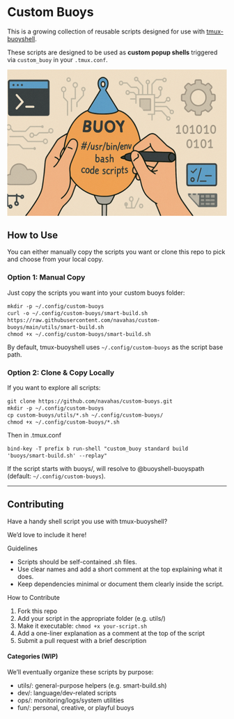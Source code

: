 # Custom Buoys

This is a growing collection of reusable scripts designed for use with [tmux-buoyshell](https://github.com/navahas/tmux-buoyshell).

These scripts are designed to be used as **custom popup shells** triggered via `custom_buoy` in your `.tmux.conf`.

![Preview](https://raw.githubusercontent.com/navahas/custom-buoys/refs/heads/assets/images/custom-buoy.png)

## How to Use

You can either manually copy the scripts you want or clone this repo to pick and choose from your local copy.

### Option 1: Manual Copy

Just copy the scripts you want into your custom buoys folder:

```
mkdir -p ~/.config/custom-buoys
curl -o ~/.config/custom-buoys/smart-build.sh https://raw.githubusercontent.com/navahas/custom-buoys/main/utils/smart-build.sh
chmod +x ~/.config/custom-buoys/smart-build.sh
```

By default, tmux-buoyshell uses `~/.config/custom-buoys` as the script base path.

### Option 2: Clone & Copy Locally

If you want to explore all scripts:

```
git clone https://github.com/navahas/custom-buoys.git
mkdir -p ~/.config/custom-buoys
cp custom-buoys/utils/*.sh ~/.config/custom-buoys/
chmod +x ~/.config/custom-buoys/*.sh
```

Then in .tmux.conf

```tmux
bind-key -T prefix b run-shell "custom_buoy standard build 'buoys/smart-build.sh' --replay"
```
If the script starts with buoys/, will resolve to @buoyshell-buoyspath (default: `~/.config/custom-buoys`).

---

## Contributing

Have a handy shell script you use with tmux-buoyshell?

We’d love to include it here!

Guidelines
- Scripts should be self-contained .sh files.
- Use clear names and add a short comment at the top explaining what it does.
- Keep dependencies minimal or document them clearly inside the script.

How to Contribute
1. Fork this repo
2. Add your script in the appropriate folder (e.g. utils/)
3. Make it executable: `chmod +x your-script.sh`
4. Add a one-liner explanation as a comment at the top of the script
5. Submit a pull request with a brief description

#### Categories (WIP)

We’ll eventually organize these scripts by purpose:
- utils/: general-purpose helpers (e.g. smart-build.sh)
- dev/: language/dev-related scripts
- ops/: monitoring/logs/system utilities
- fun/: personal, creative, or playful buoys
